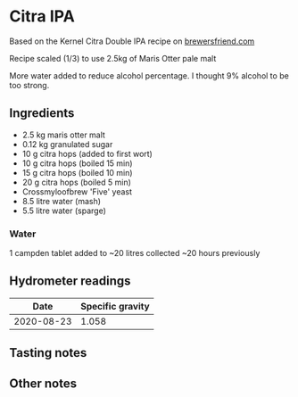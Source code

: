# Citra IPA

Based on the Kernel Citra Double IPA recipe on [brewersfriend.com](https://www.brewersfriend.com/homebrew/recipe/view/295943/kernel-citra-double-ipa)

Recipe scaled (1/3) to use 2.5kg of Maris Otter pale malt

More water added to reduce alcohol percentage. I thought 9% alcohol to be too strong.

## Ingredients

* 2.5 kg maris otter malt
* 0.12 kg granulated sugar
* 10 g citra hops (added to first wort)
* 10 g citra hops (boiled 15 min)
* 15 g citra hops (boiled 10 min)
* 20 g citra hops (boiled 5 min)
* Crossmyloofbrew 'Five' yeast
* 8.5 litre water (mash)
* 5.5 litre water (sparge)

### Water

1 campden tablet added to ~20 litres collected ~20 hours previously

## Hydrometer readings

| Date       | Specific gravity |
| ---------- | ---------------- |
| 2020-08-23 | 1.058            |

## Tasting notes

## Other notes
